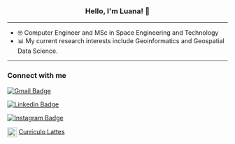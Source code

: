 <h3 align="center">Hello, I'm Luana! 👋</h3>


---
- 🤓 Computer Engineer and MSc in Space Engineering and Technology
- 📊 My current research interests include Geoinformatics and Geospatial Data Science.

---

### Connect with me

[![Gmail Badge](https://img.shields.io/badge/-luanabeckerdaluz@gmail.com-c14438?style=flat&logo=Gmail&logoColor=white&link=mailto:luanabeckerdaluz@gmail.com)](mailto:luanabeckerdaluz@gmail.com)

[![Linkedin Badge](https://img.shields.io/badge/-Luana_Becker_da_Luz-blue?style=flat&logo=Linkedin&logoColor=white&link=https://www.linkedin.com/in/luanabeckerdaluz/)](https://www.linkedin.com/in/luanabeckerdaluz/)

[![Instagram Badge](https://img.shields.io/badge/-@luanalbdl-purple?style=flat&logo=instagram&logoColor=white&link=https://instagram.com/luanalbdl/)](https://instagram.com/luanalbdl)

[<img align="center" alt="luanabeckerdaluz | Lattes" width="22px" src="https://ufmg.br/thumbor/jKht0gK_EKiWGANsvxCB7ORa9_4=/27x0:396x247/712x474/https://ufmg.br/storage/d/4/9/9/d499bf9074133db295373575066f97e4_15622676670826_972558144.png"/>](http://lattes.cnpq.br/2242180170816521) <a href="http://lattes.cnpq.br/2242180170816521"> Currículo Lattes</a>
